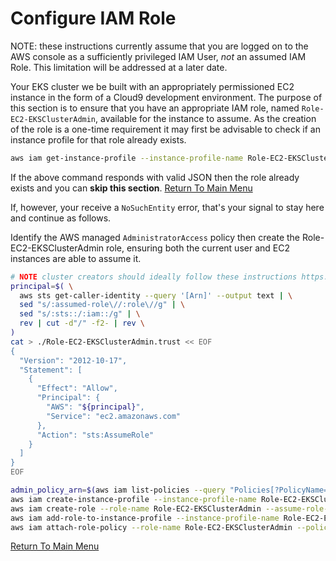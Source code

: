 # Configure IAM Role

NOTE: these instructions currently assume that you are logged on to the AWS console as a sufficiently privileged IAM User, *not* an assumed IAM Role. This limitation will be addressed at a later date.

Your EKS cluster we be built with an appropriately permissioned EC2 instance in the form of a Cloud9 development environment. The purpose of this section is to ensure that you have an appropriate IAM role, named `Role-EC2-EKSClusterAdmin`, available for the instance to assume. As the creation of the role is a one-time requirement it may first be advisable to check if an instance profile for that role already exists.
```bash
aws iam get-instance-profile --instance-profile-name Role-EC2-EKSClusterAdmin
```

If the above command responds with valid JSON then the role already exists and you can **skip this section**. [Return To Main Menu](/README.md)

If, however, your receive a `NoSuchEntity` error, that's your signal to stay here and continue as follows.

Identify the AWS managed `AdministratorAccess` policy then create the Role-EC2-EKSClusterAdmin role, ensuring both the current user and EC2 instances are able to assume it.
```bash
# NOTE cluster creators should ideally follow these instructions https://eksctl.io/usage/minimum-iam-policies/
principal=$( \
  aws sts get-caller-identity --query '[Arn]' --output text | \
  sed "s/:assumed-role\//:role\//g" | \
  sed "s/:sts::/:iam::/g" | \
  rev | cut -d"/" -f2- | rev \
)
cat > ./Role-EC2-EKSClusterAdmin.trust << EOF
{
  "Version": "2012-10-17",
  "Statement": [
    {
      "Effect": "Allow",
      "Principal": {
        "AWS": "${principal}",
        "Service": "ec2.amazonaws.com"
      },
      "Action": "sts:AssumeRole"
    }
  ]
}
EOF

admin_policy_arn=$(aws iam list-policies --query "Policies[?PolicyName=='AdministratorAccess'].Arn" --output text)
aws iam create-instance-profile --instance-profile-name Role-EC2-EKSClusterAdmin
aws iam create-role --role-name Role-EC2-EKSClusterAdmin --assume-role-policy-document file://Role-EC2-EKSClusterAdmin.trust --max-session-duration 43200
aws iam add-role-to-instance-profile --instance-profile-name Role-EC2-EKSClusterAdmin --role-name Role-EC2-EKSClusterAdmin
aws iam attach-role-policy --role-name Role-EC2-EKSClusterAdmin --policy-arn ${admin_policy_arn}
```

[Return To Main Menu](/README.md)
